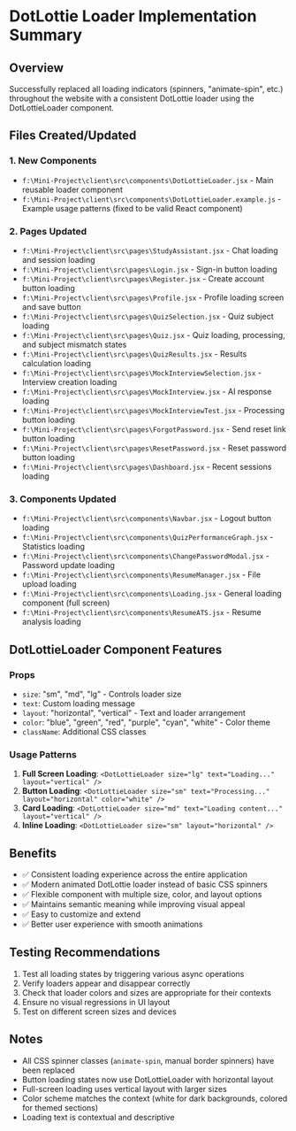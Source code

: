# DotLottie Loader Implementation Summary

## Overview
Successfully replaced all loading indicators (spinners, "animate-spin", etc.) throughout the website with a consistent DotLottie loader using the DotLottieLoader component.

## Files Created/Updated

### 1. New Components
- `f:\Mini-Project\client\src\components\DotLottieLoader.jsx` - Main reusable loader component
- `f:\Mini-Project\client\src\components\DotLottieLoader.example.js` - Example usage patterns (fixed to be valid React component)

### 2. Pages Updated
- `f:\Mini-Project\client\src\pages\StudyAssistant.jsx` - Chat loading and session loading
- `f:\Mini-Project\client\src\pages\Login.jsx` - Sign-in button loading
- `f:\Mini-Project\client\src\pages\Register.jsx` - Create account button loading
- `f:\Mini-Project\client\src\pages\Profile.jsx` - Profile loading screen and save button
- `f:\Mini-Project\client\src\pages\QuizSelection.jsx` - Quiz subject loading
- `f:\Mini-Project\client\src\pages\Quiz.jsx` - Quiz loading, processing, and subject mismatch states
- `f:\Mini-Project\client\src\pages\QuizResults.jsx` - Results calculation loading
- `f:\Mini-Project\client\src\pages\MockInterviewSelection.jsx` - Interview creation loading
- `f:\Mini-Project\client\src\pages\MockInterview.jsx` - AI response loading
- `f:\Mini-Project\client\src\pages\MockInterviewTest.jsx` - Processing button loading
- `f:\Mini-Project\client\src\pages\ForgotPassword.jsx` - Send reset link button loading
- `f:\Mini-Project\client\src\pages\ResetPassword.jsx` - Reset password button loading
- `f:\Mini-Project\client\src\pages\Dashboard.jsx` - Recent sessions loading

### 3. Components Updated
- `f:\Mini-Project\client\src\components\Navbar.jsx` - Logout button loading
- `f:\Mini-Project\client\src\components\QuizPerformanceGraph.jsx` - Statistics loading
- `f:\Mini-Project\client\src\components\ChangePasswordModal.jsx` - Password update loading
- `f:\Mini-Project\client\src\components\ResumeManager.jsx` - File upload loading
- `f:\Mini-Project\client\src\components\Loading.jsx` - General loading component (full screen)
- `f:\Mini-Project\client\src\components\ResumeATS.jsx` - Resume analysis loading

## DotLottieLoader Component Features

### Props
- `size`: "sm", "md", "lg" - Controls loader size
- `text`: Custom loading message
- `layout`: "horizontal", "vertical" - Text and loader arrangement
- `color`: "blue", "green", "red", "purple", "cyan", "white" - Color theme
- `className`: Additional CSS classes

### Usage Patterns
1. **Full Screen Loading**: `<DotLottieLoader size="lg" text="Loading..." layout="vertical" />`
2. **Button Loading**: `<DotLottieLoader size="sm" text="Processing..." layout="horizontal" color="white" />`
3. **Card Loading**: `<DotLottieLoader size="md" text="Loading content..." layout="vertical" />`
4. **Inline Loading**: `<DotLottieLoader size="sm" layout="horizontal" />`

## Benefits
- ✅ Consistent loading experience across the entire application
- ✅ Modern animated DotLottie loader instead of basic CSS spinners
- ✅ Flexible component with multiple size, color, and layout options
- ✅ Maintains semantic meaning while improving visual appeal
- ✅ Easy to customize and extend
- ✅ Better user experience with smooth animations

## Testing Recommendations
1. Test all loading states by triggering various async operations
2. Verify loaders appear and disappear correctly
3. Check that loader colors and sizes are appropriate for their contexts
4. Ensure no visual regressions in UI layout
5. Test on different screen sizes and devices

## Notes
- All CSS spinner classes (`animate-spin`, manual border spinners) have been replaced
- Button loading states now use DotLottieLoader with horizontal layout
- Full-screen loading uses vertical layout with larger sizes
- Color scheme matches the context (white for dark backgrounds, colored for themed sections)
- Loading text is contextual and descriptive
